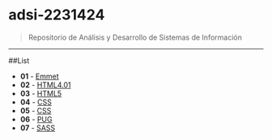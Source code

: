 # adsi-2231424
> Repositorio de Análisis y Desarrollo de Sistemas de Información
---
##List

- **01** - [Emmet](01-emmet/)
- **02** - [HTML4.01](02-html4.01/)
- **03** - [HTML5](03-html/)
- **04** - [CSS](04-css2.1/)
- **05** - [CSS](05-css3/)
- **06** - [PUG](06-pug/)
- **07** - [SASS](07-sass/)